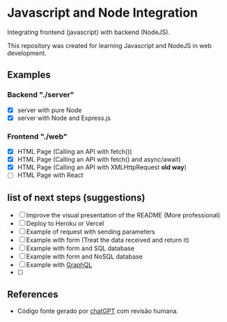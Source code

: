# Javascript and Node Integration

Integrating frontend (javascript) with backend (NodeJS).

This repository was created for learning Javascript and NodeJS in web development.

## Examples

### Backend "./server"

- [X] server with pure Node
- [X] server with Node and Express.js

### Frontend "./web"

- [X] HTML Page (Calling an API with fetch())
- [X] HTML Page (Calling an API with fetch() and async/await)
- [X] HTML Page (Calling an API with XMLHttpRequest **old way**)
- [ ] HTML Page with React

## list of next steps (suggestions)

- [ ] Improve the visual presentation of the README (More professional)
- [ ] Deploy to Heroku or Vercel
- [ ] Example of request with sending parameters
- [ ] Example with form (Treat the data received and return it)
- [ ] Example with form and SQL database
- [ ] Example with form and NoSQL database
- [ ] Example with [GraphQL](https://graphql.org/)
- [ ]

## References

- Código fonte gerado por [chatGPT](https://chat.openai.com/) com revisão humana.
